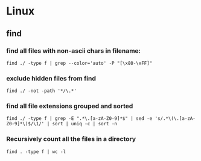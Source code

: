 # Linux

## find

### find all files with non-ascii chars in filename:
```
find ./ -type f | grep --color='auto' -P "[\x80-\xFF]"
```

### exclude hidden files from find
```
find ./ -not -path '*/\.*' 
```

### find all file extensions grouped and sorted
```
find ./ -type f | grep -E ".*\.[a-zA-Z0-9]*$" | sed -e 's/.*\(\.[a-zA-Z0-9]*\)$/\1/' | sort | uniq -c | sort -n
```
### Recursively count all the files in a directory
```
find . -type f | wc -l
```
